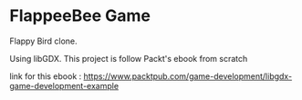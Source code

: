 # FlappeeBee Game
Flappy Bird clone.

Using libGDX.
This project is follow Packt's ebook from scratch

link for this ebook : https://www.packtpub.com/game-development/libgdx-game-development-example

